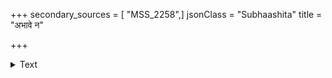 +++
secondary_sources = [ "MSS_2258",]
jsonClass = "Subhaashita"
title = "अभावे न"

+++

<details><summary>Text</summary>

अभावे न नरस्तस्माद् भावः सर्वत्र कारणम्।  
चित्तं शोधय यत्नेन किमन्यैर्बाह्यशोधनैः॥
</details>
